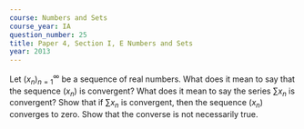 ```yaml
---
course: Numbers and Sets
course_year: IA
question_number: 25
title: Paper 4, Section I, E Numbers and Sets
year: 2013
---
```




Let $\left(x_{n}\right)_{n=1}^{\infty}$ be a sequence of real numbers. What does it mean to say that the sequence $\left(x_{n}\right)$ is convergent? What does it mean to say the series $\sum x_{n}$ is convergent? Show that if $\sum x_{n}$ is convergent, then the sequence $\left(x_{n}\right)$ converges to zero. Show that the converse is not necessarily true.